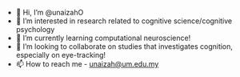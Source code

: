 - 👋 Hi, I’m @unaizahO
- 👀 I’m interested in research related to cognitive science/cognitive psychology
- 🌱 I’m currently learning computational neuroscience!
- 💞️ I’m looking to collaborate on studies that investigates cognition, especially on eye-tracking!
- 📫 How to reach me - unaizah@um.edu.my 

<!---
unaizahO/unaizahO is a ✨ special ✨ repository because its `README.md` (this file) appears on your GitHub profile.
You can click the Preview link to take a look at your changes.
--->
